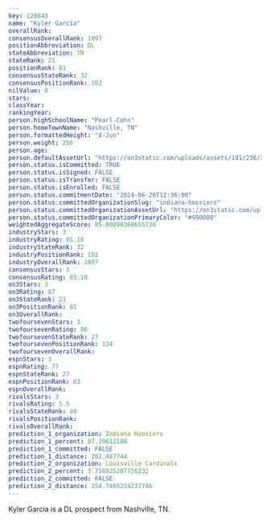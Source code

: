 ```yaml
---
key: 120843
name: "Kyler Garcia"
overallRank: 
consensusOverallRank: 1097
positionAbbreviation: DL
stateAbbreviation: TN
stateRank: 21
positionRank: 81
consensusStateRank: 32
consensusPositionRank: 102
nilValue: 0
stars: 
classYear: 
rankingYear: 
person.highSchoolName: "Pearl-Cohn"
person.homeTownName: "Nashville, TN"
person.formattedHeight: "4-Jun"
person.weight: 256
person.age: 
person.defaultAssetUrl: "https://on3static.com/uploads/assets/191/236/236191.png"
person.status.isCommitted: TRUE
person.status.isSigned: FALSE
person.status.isTransfer: FALSE
person.status.isEnrolled: FALSE
person.status.commitmentDate: "2024-06-26T12:36:00"
person.status.committedOrganizationSlug: "indiana-hoosiers"
person.status.committedOrganizationAssetUrl: "https://on3static.com/uploads/assets/973/149/149973.svg"
person.status.committedOrganizationPrimaryColor: "#990000"
weightedAggregateScore: 85.80898360655738
industryStars: 3
industryRating: 85.18
industryStateRank: 32
industryPositionRank: 102
industryOverallRank: 1097
consensusStars: 3
consensusRating: 85.18
on3Stars: 3
on3Rating: 87
on3StateRank: 21
on3PositionRank: 81
on3OverallRank: 
twofoursevenStars: 3
twofoursevenRating: 86
twofoursevenStateRank: 27
twofoursevenPositionRank: 124
twofoursevenOverallRank: 
espnStars: 3
espnRating: 77
espnStateRank: 27
espnPositionRank: 63
espnOverallRank: 
rivalsStars: 3
rivalsRating: 5.5
rivalsStateRank: 40
rivalsPositionRank: 
rivalsOverallRank: 
prediction_1_organization: Indiana Hoosiers
prediction_1_percent: 87.39612188
prediction_1_committed: FALSE
prediction_1_distance: 202.487744
prediction_2_organization: Louisville Cardinals
prediction_2_percent: 3.756925207756232
prediction_2_committed: FALSE
prediction_2_distance: 154.7465224237746
---
```

Kyler Garcia is a DL prospect from Nashville, TN.